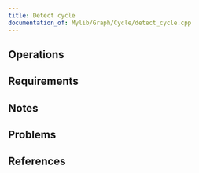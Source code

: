 ```yaml
---
title: Detect cycle
documentation_of: Mylib/Graph/Cycle/detect_cycle.cpp
---
```


## Operations

## Requirements

## Notes

## Problems

## References
